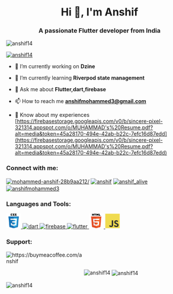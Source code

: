 <h1 align="center">Hi 👋, I'm Anshif</h1>
<h3 align="center">A passionate Flutter developer from India</h3>

<p align="left"> <img src="https://komarev.com/ghpvc/?username=anshif14&label=Profile%20views&color=0e75b6&style=flat" alt="anshif14" /> </p>

<p align="left"> <a href="https://github.com/ryo-ma/github-profile-trophy"><img src="https://github-profile-trophy.vercel.app/?username=anshif14" alt="anshif14" /></a> </p>

- 🔭 I’m currently working on **Dzine**

- 🌱 I’m currently learning **Riverpod state management**

- 💬 Ask me about **Flutter,dart,firebase**

- 📫 How to reach me **anshifmohammed3@gmail.com**

- 📄 Know about my experiences [https://firebasestorage.googleapis.com/v0/b/sincere-pixel-321314.appspot.com/o/MUHAMMAD's%20Resume.pdf?alt=media&token=45a28170-494e-42ab-b22c-7efc16d87edd](https://firebasestorage.googleapis.com/v0/b/sincere-pixel-321314.appspot.com/o/MUHAMMAD's%20Resume.pdf?alt=media&token=45a28170-494e-42ab-b22c-7efc16d87edd)

<h3 align="left">Connect with me:</h3>
<p align="left">
<a href="https://linkedin.com/in/mohammed-anshif-28b9aa212/" target="blank"><img align="center" src="https://raw.githubusercontent.com/rahuldkjain/github-profile-readme-generator/master/src/images/icons/Social/linked-in-alt.svg" alt="mohammed-anshif-28b9aa212/" height="30" width="40" /></a>
<a href="https://stackoverflow.com/users/anshif" target="blank"><img align="center" src="https://raw.githubusercontent.com/rahuldkjain/github-profile-readme-generator/master/src/images/icons/Social/stack-overflow.svg" alt="anshif" height="30" width="40" /></a>
<a href="https://instagram.com/anshif_alive" target="blank"><img align="center" src="https://raw.githubusercontent.com/rahuldkjain/github-profile-readme-generator/master/src/images/icons/Social/instagram.svg" alt="anshif_alive" height="30" width="40" /></a>
<a href="https://www.hackerrank.com/anshifmohammed3" target="blank"><img align="center" src="https://raw.githubusercontent.com/rahuldkjain/github-profile-readme-generator/master/src/images/icons/Social/hackerrank.svg" alt="anshifmohammed3" height="30" width="40" /></a>
</p>

<h3 align="left">Languages and Tools:</h3>
<p align="left"> <a href="https://www.w3schools.com/css/" target="_blank" rel="noreferrer"> <img src="https://raw.githubusercontent.com/devicons/devicon/master/icons/css3/css3-original-wordmark.svg" alt="css3" width="40" height="40"/> </a> <a href="https://dart.dev" target="_blank" rel="noreferrer"> <img src="https://www.vectorlogo.zone/logos/dartlang/dartlang-icon.svg" alt="dart" width="40" height="40"/> </a> <a href="https://firebase.google.com/" target="_blank" rel="noreferrer"> <img src="https://www.vectorlogo.zone/logos/firebase/firebase-icon.svg" alt="firebase" width="40" height="40"/> </a> <a href="https://flutter.dev" target="_blank" rel="noreferrer"> <img src="https://www.vectorlogo.zone/logos/flutterio/flutterio-icon.svg" alt="flutter" width="40" height="40"/> </a> <a href="https://www.w3.org/html/" target="_blank" rel="noreferrer"> <img src="https://raw.githubusercontent.com/devicons/devicon/master/icons/html5/html5-original-wordmark.svg" alt="html5" width="40" height="40"/> </a> <a href="https://developer.mozilla.org/en-US/docs/Web/JavaScript" target="_blank" rel="noreferrer"> <img src="https://raw.githubusercontent.com/devicons/devicon/master/icons/javascript/javascript-original.svg" alt="javascript" width="40" height="40"/> </a> </p>

<h3 align="left">Support:</h3>
<p><a href="https://www.buymeacoffee.com/https://buymeacoffee.com/anshif"> <img align="left" src="https://cdn.buymeacoffee.com/buttons/v2/default-yellow.png" height="50" width="210" alt="https://buymeacoffee.com/anshif" /></a></p><br><br>

<p><img align="left" src="https://github-readme-stats.vercel.app/api/top-langs?username=anshif14&show_icons=true&locale=en&layout=compact" alt="anshif14" /></p>

<p>&nbsp;<img align="center" src="https://github-readme-stats.vercel.app/api?username=anshif14&show_icons=true&locale=en" alt="anshif14" /></p>

<p><img align="center" src="https://github-readme-streak-stats.herokuapp.com/?user=anshif14&" alt="anshif14" /></p>
